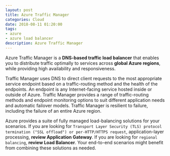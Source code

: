 ```yaml
---
layout: post
title: Azure Traffic Manager
categories: Cloud
date: 2018-08-11 01:20:00
tags:
- azure
- azure load balancer
description: Azure Traffic Manager 
---
```


Azure Traffic Manager is a **DNS-based traffic load balancer** that enables you to distribute traffic optimally to services across **global Azure regions**, while providing high availability and responsiveness.               

Traffic Manager uses DNS to direct client requests to the most appropriate service endpoint based on a traffic-routing method and the health of the endpoints. An endpoint is any Internet-facing service hosted inside or outside of Azure. Traffic Manager provides a range of traffic-routing methods and endpoint monitoring options to suit different application needs and automatic failover models. Traffic Manager is resilient to failure, including the failure of an entire Azure region.              

Azure provides a suite of fully managed load-balancing solutions for your scenarios. If you are looking for `Transport Layer Security (TLS) protocol termination ("SSL offload") or per-HTTP/HTTPS request`, application-layer processing, **review Application Gateway**. If you are looking for `regional balancing`, **review Load Balancer**. Your end-to-end scenarios might benefit from combining these solutions as needed.             